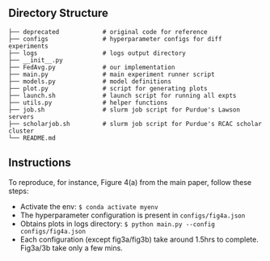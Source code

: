 ## Directory Structure
```
├── deprecated            # original code for reference
├── configs               # hyperparameter configs for diff experiments
├── logs                  # logs output directory
├── __init__.py
├── FedAvg.py             # our implementation
├── main.py               # main experiment runner script
├── models.py             # model definitions
├── plot.py               # script for generating plots
├── launch.sh             # launch script for running all expts
├── utils.py              # helper functions
├── job.sh                # slurm job script for Purdue's Lawson servers
├── scholarjob.sh         # slurm job script for Purdue's RCAC scholar cluster
└── README.md
```


## Instructions
To reproduce, for instance, Figure 4(a) from the main paper, follow these steps:
* Activate the env: `$ conda activate myenv`
* The hyperparameter configuration is present in `configs/fig4a.json`
* Obtains plots in logs directory: `$ python main.py --config configs/fig4a.json`
* Each configuration (except fig3a/fig3b) take around 1.5hrs to complete. Fig3a/3b take only a few mins.
